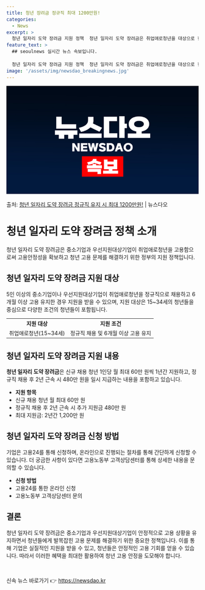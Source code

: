 ```yaml
---
title: 청년 장려금 정규직 최대 1200만원!
categories:
  - News
excerpt: >
  청년 일자리 도약 장려금 지원 정책  청년 일자리 도약 장려금은 취업애로청년을 대상으로 한 중소기업 및 우선…
feature_text: >
  ## seoulnews 실시간 뉴스 속보입니다.

  청년 일자리 도약 장려금 지원 정책  청년 일자리 도약 장려금은 취업애로청년을 대상으로 한 중소기업 및 우선…
image: '/assets/img/newsdao_breakingnews.jpg'
---
```


![뉴스다오 속보](/assets/img/newsdao_breakingnews.jpg)

<p>출처: <a href="https://newsdao.kr/4024" rel="dofollow">청년 일자리 도약 장려금 정규직 유지 시 최대 1200만원!</a> | 뉴스다오</p>

<h1>청년 일자리 도약 장려금 정책 소개</h1>
<p data-ke-size="size16">청년 일자리 도약 장려금은 중소기업과 우선지원대상기업이 취업애로청년을 고용함으로써 고용안정성을 확보하고 청년 고용 문제를 해결하기 위한 정부의 지원 정책입니다.</p>

<h2>청년 일자리 도약 장려금 지원 대상</h2>
<p data-ke-size="size16">5인 이상의 중소기업이나 우선지원대상기업이 취업애로청년을 정규직으로 채용하고 6개월 이상 고용 유지한 경우 지원을 받을 수 있으며, 지원 대상은 15~34세의 청년들을 중심으로 다양한 조건의 청년들이 포함됩니다.</p>
<table>
<tr>
<td style="text-align: center; height: 17px;"><b>지원 대상</b></td>
<td style="text-align: center; height: 17px;"><b>지원 조건</b></td>
</tr>
<tr>
<td style="text-align: center; height: 17px;">취업애로청년(15~34세)</td>
<td style="text-align: center; height: 17px;">정규직 채용 및 6개월 이상 고용 유지</td>
</tr>
</table>

<h2>청년 일자리 도약 장려금 지원 내용</h2>
<p data-ke-size="size16"><b>청년 일자리 도약 장려금</b>은 신규 채용 청년 1인당 월 최대 60만 원씩 1년간 지원하고, 정규직 채용 후 2년 근속 시 480만 원을 일시 지급하는 내용을 포함하고 있습니다.</p>
<ul>
<li><b>지원 항목</b></li>
<li>신규 채용 청년 월 최대 60만 원</li>
<li>정규직 채용 후 2년 근속 시 추가 지원금 480만 원</li>
<li>최대 지원금: 2년간 1,200만 원</li>
</ul>

<h2>청년 일자리 도약 장려금 신청 방법</h2>
<p data-ke-size="size16">기업은 고용24를 통해 신청하며, 온라인으로 진행되는 절차를 통해 간단하게 신청할 수 있습니다. 더 궁금한 사항이 있다면 고용노동부 고객상담센터를 통해 상세한 내용을 문의할 수 있습니다.</p>
<ul>
<li><b>신청 방법</b></li>
<li>고용24를 통한 온라인 신청</li>
<li>고용노동부 고객상담센터 문의</li>
</ul>

<h2>결론</h2>
<p data-ke-size="size16">청년 일자리 도약 장려금은 중소기업과 우선지원대상기업이 안정적으로 고용 상황을 유지하면서 청년들에게 발목잡힌 고용 문제를 해결하기 위한 중요한 정책입니다. 이를 통해 기업은 실질적인 지원을 받을 수 있고, 청년들은 안정적인 고용 기회를 얻을 수 있습니다. 따라서 이러한 혜택을 최대한 활용하여 청년 고용 안정을 도모해야 합니다.</p>
<p data-ke-size="size16">&nbsp;</p> 

신속 뉴스 바로가기 👉 <a href="https://newsdao.kr" rel="dofollow">https://newsdao.kr</a>



